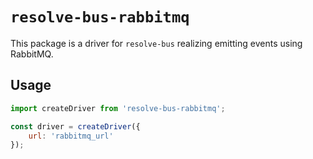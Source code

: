 # `resolve-bus-rabbitmq`

This package is a driver for `resolve-bus` realizing emitting events using RabbitMQ.

## Usage

```js
import createDriver from 'resolve-bus-rabbitmq';

const driver = createDriver({
    url: 'rabbitmq_url'
});
```
